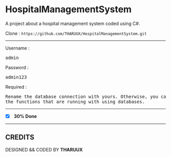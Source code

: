 # HospitalManagementSystem
A project about a hospital management system coded using C#.


Clone : `https://github.com/THARUUX/HospitalManagementSystem.git`

----
Username : <pre>admin</pre>
Password : <pre>admin123</pre>
Required : <pre>Rename the database connection with yours. Otherwise, you can't run the functions that are running with using databases. </pre>

----

- [x] <b> 30% Done </b>

----

 ## CREDITS ##
DESIGNED && CODED BY **THARUUX**

